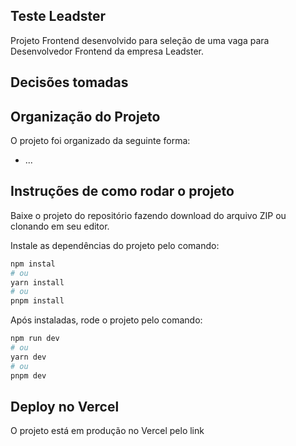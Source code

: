 ## Teste Leadster

Projeto Frontend desenvolvido para seleção de uma vaga para Desenvolvedor Frontend da empresa Leadster. 

## Decisões tomadas



## Organização do Projeto

O projeto foi organizado da seguinte forma:

- ...

## Instruções de como rodar o projeto

Baixe o projeto do repositório fazendo download do arquivo ZIP ou clonando em seu editor.

Instale as dependências do projeto pelo comando:

```bash
npm instal
# ou
yarn install
# ou
pnpm install
```
Após instaladas, rode o projeto pelo comando:

```bash
npm run dev
# ou
yarn dev
# ou
pnpm dev
```
## Deploy no Vercel

O projeto está em produção no Vercel pelo link []()

